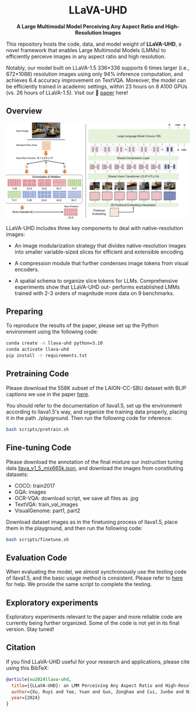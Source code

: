 <div align="center">
  
# LLaVA-UHD

**A Large Multimodal Model Perceiving Any Aspect Ratio and High-Resolution Images**
</div>

This repository hosts the code, data, and model weight of **LLaVA-UHD**, a novel framework that enables Large Multimodal Models (LMMs) to efficiently perceive images in any aspect ratio and high resolution.

Notably, our model built on LLaVA-1.5 336×336 supports 6 times
larger (i.e., 672×1088) resolution images using only 94% inference computation,
and achieves 6.4 accuracy improvement on TextVQA. Moreover, the model can be efficiently trained in academic settings, within 23 hours on 8 A100 GPUs (vs. 26 hours of LLaVA-1.5). Visit our 📃 [paper](https://arxiv.org/pdf/2403.11703.pdf) here!


## Overview

![The LLaVA-UHD framework](LLaVA-UHD.jpg)

LLaVA-UHD includes three key components to deal with native-resolution images: 

-  An image modularization strategy that divides native-resolution images into smaller variable-sized
slices for efficient and extensible encoding.

-  A compression module that further
condenses image tokens from visual encoders.

-  A spatial schema to organize
slice tokens for LLMs. Comprehensive experiments show that LLaVA-UHD out-
performs established LMMs trained with 2-3 orders of magnitude more data on
9 benchmarks. 

## Preparing
To reproduce the results of the paper, please set up the Python environment using the following code:
```bash
conda create -n llava-uhd python=3.10
conda activate llava-uhd
pip install -r requirements.txt
```

## Pretraining Code
Please download the 558K subset of the LAION-CC-SBU dataset with BLIP captions we use in the paper [here](https://huggingface.co/datasets/liuhaotian/LLaVA-Pretrain).

You should refer to the documentation of llava1.5, set up the environment according to llava1.5's way, and organize the training data properly, placing it in the path ./playground. Then run the following code for inference:

```bash
bash scripts/pretrain.sh
```

## Fine-tuning Code

Please download the annotation of the final mixture our instruction tuning data [llava_v1_5_mix665k.json](https://huggingface.co/datasets/liuhaotian/LLaVA-Instruct-150K/blob/main/llava_v1_5_mix665k.json), and download the images from constituting datasets:
- COCO: train2017
- GQA: images
- OCR-VQA: download script, we save all files as .jpg
- TextVQA: train_val_images
- VisualGenome: part1, part2

Download dataset images as in the finetuning process of llava1.5, place them in the playground, and then run the following code:
```bash
bash scripts/finetune.sh
```

## Evaluation Code

When evaluating the model, we almost synchronously use the testing code of llava1.5, and the basic usage method is consistent. Please refer to [here](https://github.com/haotian-liu/LLaVA?tab=readme-ov-file#evaluation) for help. We provide the same script to complete the testing.

## Exploratory experiments
Exploratory experiments relevant to the paper and more reliable code are currently being further organized. Some of the code is not yet in its final version. Stay tuned!

## Citation

If you find LLaVA-UHD useful for your research and applications, please cite using this BibTeX:
```bibtex
@article{xu2024llava-uhd,
  title={{LLaVA-UHD}: an LMM Perceiving Any Aspect Ratio and High-Resolution Images},
  author={Xu, Ruyi and Yao, Yuan and Guo, Zonghao and Cui, Junbo and Ni, Zanlin and Ge, Chunjiang and Chua, Tat-Seng and Liu, Zhiyuan and Huang, Gao},
  year={2024}
}
```
